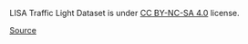LISA Traffic Light Dataset is under [CC BY-NC-SA 4.0](https://creativecommons.org/licenses/by-nc-sa/4.0/) license.

[Source](https://www.kaggle.com/datasets/mbornoe/lisa-traffic-light-dataset)